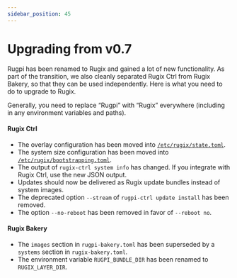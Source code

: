 ```yaml
---
sidebar_position: 45
---
```


# Upgrading from v0.7

Rugpi has been renamed to Rugix and gained a lot of new functionality.
As part of the transition, we also cleanly separated Rugix Ctrl from Rugix Bakery, so that they can be used independently.
Here is what you need to do to upgrade to Rugix.

Generally, you need to replace “Rugpi” with “Rugix” everywhere (including in any environment variables and paths).

#### Rugix Ctrl

- The overlay configuration has been moved into [`/etc/rugix/state.toml`](./ctrl/state-management.mdx#overlay-configuration).
- The system size configuration has been moved into [`/etc/rugix/bootstrapping.toml`](./ctrl/bootstrapping.mdx#default-layout).
- The output of `rugix-ctrl system info` has changed. If you integrate with Rugix Ctrl, use the new JSON output.
- Updates should now be delivered as Rugix update bundles instead of system images.
- The deprecated option `--stream` of `rugpi-ctrl update install` has been removed.
- The option `--no-reboot` has been removed in favor of `--reboot no`.

#### Rugix Bakery

- The `images` section in `rugpi-bakery.toml` has been superseded by a `systems` section in `rugix-bakery.toml`.
- The environment variable `RUGPI_BUNDLE_DIR` has been renamed to `RUGIX_LAYER_DIR`.